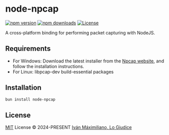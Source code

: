 # node-npcap

[![npm version][npm-version-src]][npm-version-href]
[![npm downloads][npm-downloads-src]][npm-downloads-href]
[![License][license-src]][license-href]

A cross-platform binding for performing packet capturing with NodeJS.

## Requirements

- For Windows: Download the latest installer from the [Npcap website](https://npcap.com/#download), and follow the installation instructions.
- For Linux: libpcap-dev build-essential packages

## Installation

```bash
bun install node-npcap
```

## License

[MIT](./LICENSE) License © 2024-PRESENT [Iván Máximiliano, Lo Giudice](https://github.com/ivanmaxlogiudice)

<!-- Badges -->

[npm-version-src]: https://img.shields.io/npm/v/node-npcap?style=flat&colorA=080f12&colorB=1fa669
[npm-version-href]: https://npmjs.com/package/node-npcap
[npm-downloads-src]: https://img.shields.io/npm/dm/node-npcap?style=flat&colorA=080f12&colorB=1fa669
[npm-downloads-href]: https://npmjs.com/package/node-npcap
[license-src]: https://img.shields.io/github/license/ivanmaxlogiudice/node-npcap.svg?style=flat&colorA=080f12&colorB=1fa669
[license-href]: https://github.com/ivanmaxlogiudice/node-npcap/blob/main/LICENSE
